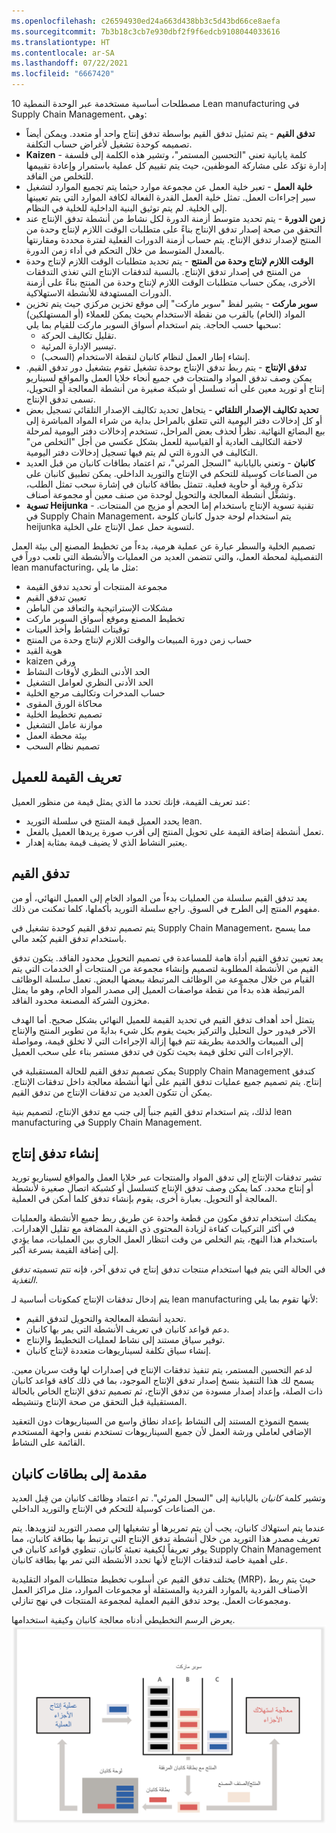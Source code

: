 ```yaml
---
ms.openlocfilehash: c26594930ed24a663d438bb3c5d43bd66ce8aefa
ms.sourcegitcommit: 7b3b18c3cb7e930dbf2f9f6edcb9108044033616
ms.translationtype: HT
ms.contentlocale: ar-SA
ms.lasthandoff: 07/22/2021
ms.locfileid: "6667420"
---
```

10 مصطلحات أساسية مستخدمة عبر الوحدة النمطية Lean manufacturing في Supply Chain Management، وهي:

-   **تدفق القيم** - يتم تمثيل تدفق القيم بواسطة تدفق إنتاج واحد أو متعدد. ويمكن أيضاً تصميمه كوحدة تشغيل لأغراض حساب التكلفة.
-   **Kaizen** - كلمة يابانية تعني "التحسين المستمر"، وتشير هذه الكلمة إلى فلسفة إدارة تؤكد على مشاركة الموظفين، حيث يتم تقييم كل عملية باستمرار وإعادة تقييمها للتخلص من الفاقد.
-   **خلية العمل** - تعبر خلية العمل عن مجموعة موارد حيثما يتم تجميع الموارد لتشغيل سير إجراءات العمل. تمثل خلية العمل القدرة الفعالة لكافة الموارد التي يتم تعيينها إلى الخلية. لم يتم توثيق البنية الداخلية للخلية في النظام.
-   **زمن الدورة** - يتم تحديد متوسط أزمنة الدورة لكل نشاط من أنشطة تدفق الإنتاج عند التحقق من صحة إصدار تدفق الإنتاج بناءً على متطلبات الوقت اللازم لإنتاج وحدة من المنتج لإصدار تدفق الإنتاج. يتم حساب أزمنة الدورات الفعلية لفترة محددة ومقارنتها بالمعدل المتوسط من خلال التحكم في أداء زمن الدورة.
-   **الوقت اللازم لإنتاج وحدة من المنتج** - يتم تحديد متطلبات الوقت اللازم لإنتاج وحدة من المنتج في إصدار تدفق الإنتاج. بالنسبة لتدفقات الإنتاج التي تغذي التدفقات الأخرى، يمكن حساب متطلبات الوقت اللازم لإنتاج وحدة من المنتج بناءً على أزمنة الدورات المستهدفة للأنشطة الاستهلاكية.
-   **سوبر ماركت** - يشير لفظ "سوبر ماركت" إلى موقع تخزين مركزي حيث يتم تخزين المواد (الخام) بالقرب من نقطة الاستخدام بحيث يمكن للعملاء (أو المستهلكين) سحبها حسب الحاجة. يتم استخدام أسواق السوبر ماركت للقيام بما يلي:
    - تقليل تكاليف الحركة.
    - تيسير الإدارة المرئية.
    - إنشاء إطار العمل لنظام كانبان لنقطة الاستخدام (السحب).
-   **تدفق الإنتاج** - يتم ربط تدفق الإنتاج بوحدة تشغيل تقوم بتشغيل دور تدفق القيم. يمكن وصف تدفق المواد والمنتجات في جميع أنحاء خلايا العمل والمواقع لسيناريو إنتاج أو توريد معين على أنه تسلسل أو شبكة صغيرة من أنشطة المعالجة أو التحويل، تسمى تدفق الإنتاج.
-   **تحديد تكاليف الإصدار التلقائي** - يتجاهل تحديد تكاليف الإصدار التلقائي تسجيل بعض أو كل إدخالات دفتر اليومية التي تتعلق بالمراحل بداية من شراء المواد المباشرة إلى بيع البضائع النهائية. نظراً لحذف بعض المراحل، تستخدم إدخالات دفتر اليومية لمرحلة لاحقة التكاليف العادية أو القياسية للعمل بشكل عكسي من أجل "التخلص من" التكاليف في الدورة التي لم يتم فيها تسجيل إدخالات دفتر اليومية.
-   **كانبان** - وتعني باليابانية "السجل المرئي"، تم اعتماد بطاقات كانبان من قبل العديد من الصناعات كوسيلة للتحكم في الإنتاج والتوريد الداخلي. يمكن تطبيق كانبان على تذكرة ورقية أو حاوية فعلية. تتمثل بطاقة كانبان في إشارة سحب تمثل الطلب، وتشغِّل أنشطة المعالجة والتحويل لوحدة من صنف معين أو مجموعة أصناف.
-   **تسوية Heijunka** - تقنية تسوية الإنتاج باستخدام إما الحجم أو مزيج من المنتجات. في Supply Chain Management، يتم استخدام لوحة جدول كانبان كلوحة heijunka لتسوية حمل عمل الإنتاج على الخلية.


تصميم الخلية والسطر عبارة عن عملية هرمية، بدءاً من تخطيط المصنع إلى بيئة العمل التفصيلية لمحطة العمل، والتي تتضمن العديد من العمليات والأنشطة التي تلعب دوراً في lean manufacturing، مثل ما يلي: 

 - مجموعة المنتجات أو تحديد تدفق القيمة 
 - تعيين تدفق القيم 
 - مشكلات الإستراتيجية والتعاقد من الباطن 
 - تخطيط المصنع وموقع أسواق السوبر ماركت 
 - توقيتات النشاط وأخذ العينات 
 - حساب زمن دورة المبيعات والوقت اللازم لإنتاج وحدة من المنتج
 - هوية القيد 
 - kaizen ورقي 
 - الحد الأدنى النظري لأوقات النشاط 
 - الحد الأدنى النظري لعوامل التشغيل 
 - حساب المدخرات وتكاليف مرجع الخلية 
 - محاكاة الورق المقوى 
 - تصميم تخطيط الخلية 
 - موازنة عامل التشغيل 
 - بيئة محطة العمل 
 - تصميم نظام السحب


## <a name="identifying-value-for-the-customer"></a>تعريف القيمة للعميل
 

عند تعريف القيمة، فإنك تحدد ما الذي يمثل قيمة من منظور العميل:

-   يحدد العميل قيمة المنتج في سلسلة التوريد lean.
-   تعمل أنشطة إضافة القيمة على تحويل المنتج إلى أقرب صورة يريدها العميل بالفعل.
-   يعتبر النشاط الذي لا يضيف قيمة بمثابة إهدار.


## <a name="value-stream"></a>تدفق القيم
 

يعد تدفق القيم سلسلة من العمليات بدءاً من المواد الخام إلى العميل النهائي، أو من مفهوم المنتج إلى الطرح في السوق. راجع سلسلة التوريد بأكملها، كلما تمكنت من ذلك.

يتم تصميم تدفق القيم كوحدة تشغيل في Supply Chain Management، مما يسمح باستخدام تدفق القيم كبُعد مالي.

يعد تعيين تدفق القيم أداة هامة للمساعدة في تصميم التحويل محدود الفاقد. يتكون تدفق القيم من الأنشطة المطلوبة لتصميم وإنشاء مجموعة من المنتجات أو الخدمات التي يتم القيام من خلال مجموعة من الوظائف المرتبطة ببعضها البعض. تعمل سلسلة الوظائف المرتبطة هذه بدءاً من نقطة مواصفات العميل إلى مصدر المواد الخام، وهو ما يمثل مخزون الشركة المصنعة محدود الفاقد.

يتمثل أحد أهداف تدفق القيم في تحديد القيمة للعميل النهائي بشكل صحيح. أما الهدف الآخر فيدور حول التحليل والتركيز بحيث يقوم بكل شيء بدايةً من تطوير المنتج والإنتاج إلى المبيعات والخدمة بطريقة تتم فيها إزالة الإجراءات التي لا تخلق قيمة، ومواصلة الإجراءات التي تخلق قيمة بحيث تكون في تدفق مستمر بناء على سحب العميل.

يمكن تصميم تدفق القيم للحالة المستقبلية في Supply Chain Management كتدفق إنتاج. يتم تصميم جميع عمليات تدفق القيم على أنها أنشطة معالجة داخل تدفقات الإنتاج. يمكن أن تتكون العديد من تدفقات الإنتاج من تدفق القيم.

لذلك، يتم استخدام تدفق القيم جنباً إلى جنب مع تدفق الإنتاج، لتصميم بنية lean manufacturing في Supply Chain Management.


## <a name="creating-a-production-flow"></a>إنشاء تدفق إنتاج
 

تشير تدفقات الإنتاج إلى تدفق المواد والمنتجات عبر خلايا العمل والمواقع لسيناريو توريد أو إنتاج محدد. كما يمكن وصف تدفق الإنتاج كتسلسل أو كشبكة اتصال صغيرة لأنشطة المعالجة أو التحويل. بعبارة أخرى، يقوم بإنشاء تدفق كلما أمكن في العملية.

يمكنك استخدام تدفق مكون من قطعة واحدة عن طريق ربط جميع الأنشطة والعمليات في أكثر التركيبات كفاءة لزيادة المحتوى ذي القيمة المضافة مع تقليل الإهدارات. باستخدام هذا النهج، يتم التخلص من وقت انتظار العمل الجاري بين العمليات، مما يؤدي إلى إضافة القيمة بسرعة أكبر.

في الحالة التي يتم فيها استخدام منتجات تدفق إنتاج في تدفق آخر، فإنه تتم تسميته *تدفق التغذية*. 

يتم إدخال تدفقات الإنتاج كمكونات أساسية لـ lean manufacturing لأنها تقوم بما يلي: 

 - تحديد أنشطة المعالجة والتحويل لتدفق القيم. 
 - دعم قواعد كانبان في تعريف الأنشطة التي يمر بها كانبان. 
 - توفير سياق مستند إلى نشاط لعمليات التخطيط والإنتاج. 
 - إنشاء سياق تكلفة لسيناريوهات متعددة لإنتاج كانبان.

لدعم التحسين المستمر، يتم تنفيذ تدفقات الإنتاج في إصدارات لها وقت سريان معين. يسمح لك هذا التنفيذ بنسخ إصدار تدفق الإنتاج الموجود، بما في ذلك كافة قواعد كانبان ذات الصلة، وإعداد إصدار مسودة من تدفق الإنتاج، ثم تصميم تدفق الإنتاج الخاص بالحالة المستقبلية قبل التحقق من صحة الإنتاج وتنشيطه.

يسمح النموذج المستند إلى النشاط بإعداد نطاق واسع من السيناريوهات دون التعقيد الإضافي لعاملي ورشة العمل لأن جميع السيناريوهات تستخدم نفس واجهة المستخدم القائمة على النشاط.

## <a name="introduction-to-kanbans"></a>مقدمة إلى بطاقات كانبان
 

وتشير كلمة *كانبان* باليابانية إلى "السجل المرئي". تم اعتماد وظائف كانبان من قِبل العديد من الصناعات كوسيلة للتحكم في الإنتاج والتوريد الداخلي.

عندما يتم استهلاك كانبان، يجب أن يتم تمريرها أو تشغيلها إلى مصدر التوريد لتزويدها. يتم تعريف مصدر هذا التوريد من خلال أنشطة تدفق الإنتاج التي ترتبط بها بطاقة كانبان، مما يوفر تعريفاً لكيفية تعبئة كانبان. تنطوي قواعد كانبان في Supply Chain Management على أهمية خاصة لتدفقات الإنتاج لأنها تحدد الأنشطة التي تمر بها بطاقة كانبان.

يختلف تدفق القيم عن أسلوب تخطيط متطلبات المواد التقليدية (MRP)، حيث يتم ربط الأصناف الفردية بالموارد الفردية والمستقلة أو مجموعات الموارد، مثل مراكز العمل ومجموعات العمل. يوحد تدفق القيم العملية لمجموعة المنتجات في نهج تنازلي. 

يعرض الرسم التخطيطي أدناه معالجة كانبان وكيفية استخدامها.
 ![يعرض الرسم التخطيطي أدناه معالجة كانبان وكيفية استخدامها](../media/kanban-process-usage-1.png)





